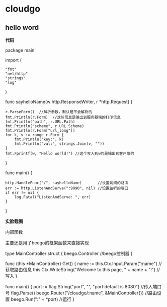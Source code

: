 cloudgo
=
hello word
--
**代码**

package main

import (

    "fmt"  
    "net/http"  
    "strings"   
    "log"   
)

func sayhelloName(w http.ResponseWriter, r *http.Request) {

    r.ParseForm()  //解析参数，默认是不会解析的
    fmt.Println(r.Form)  //这些信息是输出到服务器端的打印信息
    fmt.Println("path", r.URL.Path)
    fmt.Println("scheme", r.URL.Scheme)
    fmt.Println(r.Form["url_long"])
    for k, v := range r.Form {
        fmt.Println("key:", k)
        fmt.Println("val:", strings.Join(v, ""))
    }
    fmt.Fprintf(w, "Hello world!") //这个写入到w的是输出到客户端的
}

func main() {

    http.HandleFunc("/", sayhelloName)       //设置访问的路由
    err := http.ListenAndServe(":9090", nil) //设置监听的端口
    if err != nil {
        log.Fatal("ListenAndServe: ", err)
    }
}

**实验截图**


内部函数

主要还是用了beego的框架函数来直接实现

type MainController struct {
	beego.Controller //beego控制器
}

func (this *MainController) Get() {
	name := this.Ctx.Input.Param(":name")                       //获取路由信息
	this.Ctx.WriteString("Welcome to this page, " + name + "!") //写入
}

func main() {
	port := flag.String("port", "", "port:default is 8080") //传入端口号
	flag.Parse()
	beego.Router("/cloudgo/:name", &MainController{}) //路由设置
	beego.Run(":" + *port)                            //运行
}
